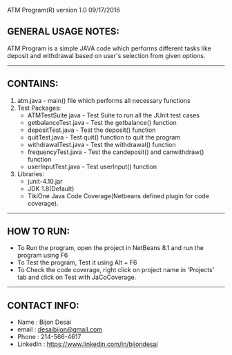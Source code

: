 ATM Program(R) version 1.0 09/17/2016

GENERAL USAGE NOTES:
--------------------

ATM Program is a simple JAVA code which performs different tasks like 
deposit and withdrawal based on user's selection from given options.

----------------------------------------------------------------------

CONTAINS:
---------

1. atm.java - main() file which performs all necessary functions
2. Test Packages:
   - ATMTestSuite.java - Test Suite to run all the JUnit test cases
   - getbalanceTest.java - Test the getbalance() function
   - depositTest.java - Test the deposit() function
   - quitTest.java - Test quit() function to quit the program
   - withdrawalTest.java - Test the withdrawal() function
   - frequencyTest.java - Test the candeposit() and canwithdraw() function
   - userInputTest.java - Test userInput() function
3. Libraries:
   - junit-4.10.jar
   - JDK 1.8(Default)
   - TikiOne Java Code Coverage(Netbeans defined plugin for code coverage).

----------------------------------------------------------------------------

HOW TO RUN:
-----------
- To Run the program, open the project in NetBeans 8.1 and run the program using F6
- To Test the program, Test it using Alt + F6
- To Check the code coverage, right click on project name in 'Projects' tab and click on Test with 
   JaCoCoverage.
 
---------------------------------------------------------------------------------------------------

CONTACT INFO:
-------------

- Name     :  Bijon Desai
- email    :  desaibijon@gmail.com
- Phone    :  214-566-4617
- LinkedIn :  https://www.linkedin.com/in/bijondesai

